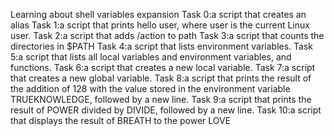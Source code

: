Learning about shell variables expansion 
Task 0:a script that creates an alias
Task 1:a script that prints hello user, where user is the current Linux user.
Task 2:a script that adds /action to path
Task 3:a script that counts the directories in $PATH
Task 4:a script that lists environment variables.
Task 5:a script that lists all local variables and environment variables, and functions.
Task 6:a script that creates a new local variable.
Task 7:a script that creates a new global variable.
Task 8:a script that prints the result of the addition of 128 with the value stored in the environment variable TRUEKNOWLEDGE, followed by a new line.
Task 9:a script that prints the result of POWER divided by DIVIDE, followed by a new line.
Task 10:a script that displays the result of BREATH to the power LOVE
